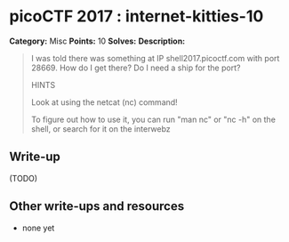 # picoCTF 2017 : internet-kitties-10

**Category:** Misc
**Points:** 10
**Solves:** 
**Description:**

> I was told there was something at IP shell2017.picoctf.com with port 28669. How do I get there? Do I need a ship for the port?
> 
> 
>  HINTS
> 
> Look at using the netcat (nc) command!
> 
> To figure out how to use it, you can run "man nc" or "nc -h" on the shell, or search for it on the interwebz


## Write-up

(TODO)

## Other write-ups and resources

* none yet
